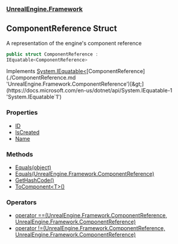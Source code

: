 ### [UnrealEngine.Framework](./UnrealEngine-Framework.md 'UnrealEngine.Framework')
## ComponentReference Struct
A representation of the engine's component reference  
```csharp
public struct ComponentReference :
IEquatable<ComponentReference>
```
Implements [System.IEquatable&lt;](https://docs.microsoft.com/en-us/dotnet/api/System.IEquatable-1 'System.IEquatable`1')[ComponentReference](./ComponentReference.md 'UnrealEngine.Framework.ComponentReference')[&gt;](https://docs.microsoft.com/en-us/dotnet/api/System.IEquatable-1 'System.IEquatable`1')  
### Properties
- [ID](./ComponentReference-ID.md 'UnrealEngine.Framework.ComponentReference.ID')
- [IsCreated](./ComponentReference-IsCreated.md 'UnrealEngine.Framework.ComponentReference.IsCreated')
- [Name](./ComponentReference-Name.md 'UnrealEngine.Framework.ComponentReference.Name')
### Methods
- [Equals(object)](./ComponentReference-Equals(object).md 'UnrealEngine.Framework.ComponentReference.Equals(object)')
- [Equals(UnrealEngine.Framework.ComponentReference)](./ComponentReference-Equals(ComponentReference).md 'UnrealEngine.Framework.ComponentReference.Equals(UnrealEngine.Framework.ComponentReference)')
- [GetHashCode()](./ComponentReference-GetHashCode().md 'UnrealEngine.Framework.ComponentReference.GetHashCode()')
- [ToComponent&lt;T&gt;()](./ComponentReference-ToComponent-T-().md 'UnrealEngine.Framework.ComponentReference.ToComponent&lt;T&gt;()')
### Operators
- [operator ==(UnrealEngine.Framework.ComponentReference, UnrealEngine.Framework.ComponentReference)](./ComponentReference-op_Equality(ComponentReference_ComponentReference).md 'UnrealEngine.Framework.ComponentReference.op_Equality(UnrealEngine.Framework.ComponentReference, UnrealEngine.Framework.ComponentReference)')
- [operator !=(UnrealEngine.Framework.ComponentReference, UnrealEngine.Framework.ComponentReference)](./ComponentReference-op_Inequality(ComponentReference_ComponentReference).md 'UnrealEngine.Framework.ComponentReference.op_Inequality(UnrealEngine.Framework.ComponentReference, UnrealEngine.Framework.ComponentReference)')
